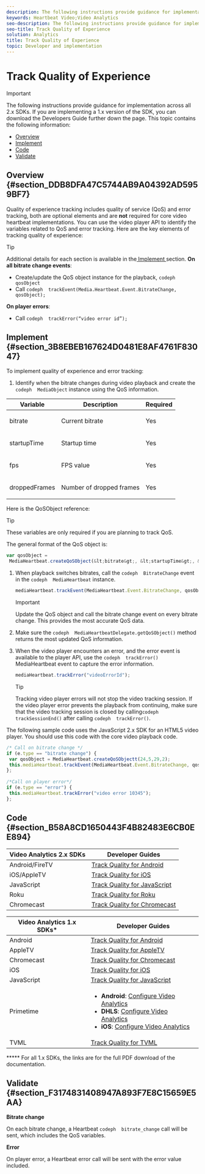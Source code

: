 ```yaml
---
description: The following instructions provide guidance for implementation across all 2.x SDKs.
keywords: Heartbeat Video;Video Analytics
seo-description: The following instructions provide guidance for implementation across all 2.x SDKs.
seo-title: Track Quality of Experience
solution: Analytics
title: Track Quality of Experience
topic: Developer and implementation
---
```


# Track Quality of Experience

>[!IMPORTANT]
>
>The following instructions provide guidance for implementation across all 2.x SDKs. If you are implementing a 1.x version of the SDK, you can download the Developers Guide further down the page.
This topic contains the following information:


* [ Overview ](c_vhl_track-quality-exp.md#concept_4A6D824092EA4D76B206CFD01DB33ACD/section_DDB8DFA47C5744AB9A04392AD5959BF7)
* [ Implement ](c_vhl_track-quality-exp.md#concept_4A6D824092EA4D76B206CFD01DB33ACD/section_3B8EBEB167624D0481E8AF4761F83047)
* [ Code ](c_vhl_track-quality-exp.md#concept_4A6D824092EA4D76B206CFD01DB33ACD/section_B58A8CD1650443F4B82483E6CB0EE894)
* [ Validate ](c_vhl_track-quality-exp.md#concept_4A6D824092EA4D76B206CFD01DB33ACD/section_F3174831408947A893F7E8C15659E5AA)

## Overview {#section_DDB8DFA47C5744AB9A04392AD5959BF7}

Quality of experience tracking includes quality of service (QoS) and error tracking, both are optional elements and are **not** required for core video heartbeat implementations. You can use the video player API to identify the variables related to QoS and error tracking. Here are the key elements of tracking quality of experience:

>[!TIP]
>
>Additional details for each section is available in the[ Implement ](c_vhl_track-quality-exp.md#concept_4A6D824092EA4D76B206CFD01DB33ACD/section_3B8EBEB167624D0481E8AF4761F83047) section.
**On all bitrate change events**:


* Create/update the QoS object instance for the playback, `codeph  qosObject`
* Call `codeph  trackEvent(Media.Heartbeat.Event.BitrateChange, qosObject);`

**On player errors**:


* Call `codeph  trackError(“video error id”);`

## Implement {#section_3B8EBEB167624D0481E8AF4761F83047}

To implement quality of experience and error tracking:


1. Identify when the bitrate changes during video playback and create the `codeph  MediaObject` instance using the QoS information.
<table id="table_36BA07D7614C409F8AA3D68DA04A2231"> 
 <tgroup cols="3"> 
  <colspec colnum="1" colname="col1" colwidth="*" /> 
  <colspec colnum="2" colname="col2" colwidth="*" /> 
  <colspec colnum="3" colname="col3" colwidth="*" align="center" /> 
  <thead> 
   <tr> 
    <th colname="col1" class="entry"> Variable </th> 
    <th colname="col2" class="entry"> Description </th> 
    <th colname="col3" class="entry"> Required </th> 
   </tr> 
  </thead> 
  <tbody> 
   <tr> 
    <td colname="col1"> <p> <span class="codeph"> bitrate </span> </p> </td> 
    <td colname="col2"> <p>Current bitrate </p> </td> 
    <td colname="col3"> <p>Yes </p> </td> 
   </tr> 
   <tr> 
    <td colname="col1"> <p> <span class="codeph"> startupTime </span></p> </td> 
    <td colname="col2"> <p>Startup time </p> </td> 
    <td colname="col3"> <p>Yes </p> </td> 
   </tr> 
   <tr> 
    <td colname="col1"> <p> <span class="codeph"> fps </span></p> </td> 
    <td colname="col2"> <p>FPS value </p> </td> 
    <td colname="col3"> <p>Yes </p> </td> 
   </tr> 
   <tr> 
    <td colname="col1"> <p> <span class="codeph"> droppedFrames </span></p> </td> 
    <td colname="col2"> <p>Number of dropped frames </p> </td> 
    <td colname="col3"> <p>Yes </p> </td> 
   </tr> 
  </tbody> 
 </tgroup> 
</table>

   Here is the QoSObject reference:
   >[!TIP]
   >
   >These variables are only required if you are planning to track QoS.
   
   The general format of the QoS object is:
   ```js
   var qosObject = 
    MediaHeartbeat.createQoSObject(&lt;bitrate&gt;, &lt;startupTime&gt;, &lt;fps&gt;, &lt;droppedFrames&gt;);
   ```
   
   
1. When playback switches bitrates, call the `codeph  BitrateChange` event in the `codeph  MediaHeartbeat` instance.
   
   ```js
   mediaHeartbeat.trackEvent(MediaHeartbeat.Event.BitrateChange, qosObject);
   ```
   >[!IMPORTANT]
   >
   >Update the QoS object and call the bitrate change event on every bitrate change. This provides the most accurate QoS data.
   
   
1. Make sure the `codeph  MediaHeartbeatDelegate.getQoSObject()` method returns the most updated QoS information.
1. When the video player encounters an error, and the error event is available to the player API, use the `codeph  trackError()` MediaHeartbeat event to capture the error information.
   
   ```js
   mediaHeartbeat.trackError("videoErrorId");
   ```
   
   >[!TIP]
   >
   >Tracking video player errors will not stop the video tracking session. If the video player error prevents the playback from continuing, make sure that the video tracking session is closed by calling`codeph  trackSessionEnd()` after calling `codeph  trackError()`.
   

The following sample code uses the JavaScript 2.x SDK for an HTML5 video player. You should use this code with the core video playback code.
```js
/* Call on bitrate change */ 
if (e.type == "bitrate change") { 
 var qosObject = MediaHeartbeat.createQoSObjectt(24,5,29,2); 
 this.mediaHeartbeat.trackEvent(MediaHeartbeat.Event.BitrateChange, qosObject); 
}; 
 
/*Call on player error*/ 
if (e.type == "error") { 
 this.mediaHeartbeat.trackError("video error 10345"); 
}; 

```

## Code {#section_B58A8CD1650443F4B82483E6CB0EE894}

<table id="table_1FC1BC9FE48C4B8699B84EE4138315D5"> 
 <tgroup cols="3" rowsep="1"> 
  <colspec colnum="1" colname="col1" colwidth="1.00*" /> 
  <colspec colnum="2" colname="col2" colwidth="1.62*" /> 
  <colspec colname="col3" colnum="3" colwidth="4.78*" /> 
  <thead> 
   <tr> 
    <th namest="col1" nameend="col2" class="entry"> Video Analytics 2.x SDKs </th> 
    <th colname="col3" class="entry"> Developer Guides </th> 
   </tr> 
  </thead> 
  <tbody> 
   <tr> 
    <td namest="col1" nameend="col2"> Android/FireTV </td> 
    <td colname="col3"> <a href="https://marketing.adobe.com/resources/help/en_US/sc/appmeasurement/hbvideo/android_2.0/t_vhl_track-bitrate-changes_android.html" format="html" scope="external"> Track Quality for Android </a> </td> 
   </tr> 
   <tr> 
    <td namest="col1" nameend="col2"> iOS/AppleTV </td> 
    <td colname="col3"> <a href="https://marketing.adobe.com/resources/help/en_US/sc/appmeasurement/hbvideo/ios_2.0/t_vhl_track-bitrate-changes_ios.html" format="html" scope="external"> Track Quality for iOS </a> </td> 
   </tr> 
   <tr> 
    <td namest="col1" nameend="col2"> JavaScript </td> 
    <td colname="col3"> <a href="https://marketing.adobe.com/resources/help/en_US/sc/appmeasurement/hbvideo/js_2.0/t_vhl_track-bitrate-changes_js.html" format="html" scope="external"> Track Quality for JavaScript </a> </td> 
   </tr> 
   <tr> 
    <td namest="col1" nameend="col2"> Roku </td> 
    <td colname="col3"> <a href="https://marketing.adobe.com/resources/help/en_US/sc/appmeasurement/hbvideo/roku/c_vhl_conf-med-hrbts.html" format="html" scope="external"> Track Quality for Roku </a> </td> 
   </tr> 
   <tr> 
    <td namest="col1" nameend="col2"> Chromecast </td> 
    <td colname="col3"> <a href="https://marketing.adobe.com/resources/help/en_US/sc/appmeasurement/hbvideo/chromecast/c_vhl_conf-med-hrbts-chromecast.html" format="html" scope="external"> Track Quality for Chromecast </a> </td> 
   </tr> 
  </tbody> 
 </tgroup> 
</table>

<table id="table_DCD074D23E704CA79BC3734D1CF59A5B"> 
 <tgroup cols="3"> 
  <colspec colnum="1" colname="col1" colwidth="1.00*" /> 
  <colspec colnum="2" colname="col2" colwidth="1.55*" /> 
  <colspec colname="col3" colnum="3" colwidth="4.74*" /> 
  <thead> 
   <tr> 
    <th namest="col1" nameend="col2" class="entry"> Video Analytics 1.x SDKs* </th> 
    <th colname="col3" class="entry"> Developer Guides </th> 
   </tr> 
  </thead> 
  <tbody> 
   <tr> 
    <td namest="col1" nameend="col2"> Android </td> 
    <td colname="col3"> <a href="vhl-dev-guide-v15_android.pdf" format="pdf" scope="peer"> Track Quality for Android </a> </td> 
   </tr> 
   <tr> 
    <td namest="col1" nameend="col2"> AppleTV </td> 
    <td colname="col3"> <a href="vhl-dev-guide-v1x_appletv.pdf" format="pdf" scope="peer"> Track Quality for AppleTV </a> </td> 
   </tr> 
   <tr> 
    <td namest="col1" nameend="col2"> Chromecast </td> 
    <td colname="col3"> <a href="chromecast_1.x_sdk.pdf" format="pdf" scope="peer"> Track Quality for Chromecast </a> </td> 
   </tr> 
   <tr> 
    <td namest="col1" nameend="col2"> iOS </td> 
    <td colname="col3"> <a href="vhl-dev-guide-v15_ios.pdf" format="pdf" scope="peer"> Track Quality for iOS </a> </td> 
   </tr> 
   <tr> 
    <td namest="col1" nameend="col2"> JavaScript </td> 
    <td colname="col3"> <a href="vhl-dev-guide-v15_js.pdf" format="pdf" scope="peer"> Track Quality for JavaScript </a> </td> 
   </tr> 
   <tr> 
    <td namest="col1" nameend="col2"> Primetime </td> 
    <td colname="col3"> 
     <ul id="ul_AE4FACC564D84FAF8BF241912B5D7761"> 
      <li id="li_372AFC4170B546E9867C160DBAAC0A5E"> <b>Android</b>: <a href="http://help.adobe.com/en_US/primetime/psdk/android/1.4/index.html#PSDKs-task-Initialize_and_configure_video_analytics_" format="html" scope="external"> Configure Video Analytics </a></li> 
      <li id="li_224523B07B224A5099F18F06B0D14C87"> <b>DHLS</b>: <a href="http://help.adobe.com/en_US/primetime/psdk/dhls/index.html#PSDKs-task-Initialize_and_configure_video_analytics_ " format="html" scope="external"> Configure Video Analytics </a></li> 
      <li id="li_C6A942B9468E45F0A9B1FA7CEF667BAF"> <b>iOS</b>: <a href="http://help.adobe.com/en_US/primetime/psdk/ios/1.4/index.html#PSDKs-task-Initialize_and_configure_video_analytics_" format="html" scope="external"> Configure Video Analytics </a></li> 
     </ul> </td> 
   </tr> 
   <tr> 
    <td namest="col1" nameend="col2"> TVML </td> 
    <td colname="col3"> <a href="vhl_tvml.pdf" format="pdf" scope="peer"> Track Quality for TVML </a> </td> 
   </tr> 
  </tbody> 
 </tgroup> 
</table>

***** For all 1.x SDKs, the links are for the full PDF download of the documentation.

## Validate {#section_F3174831408947A893F7E8C15659E5AA}

**Bitrate change**

On each bitrate change, a Heartbeat `codeph  bitrate_change` call will be sent, which includes the QoS variables.

**Error**

On player error, a Heartbeat error call will be sent with the error value included.

